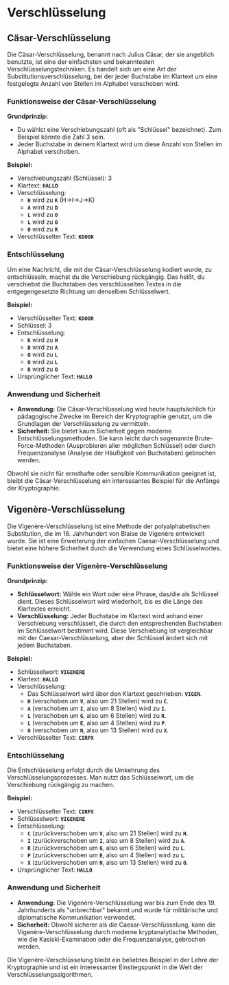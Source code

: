 # Verschlüsselung

## Cäsar-Verschlüsselung

Die Cäsar-Verschlüsselung, benannt nach Julius Cäsar, der sie angeblich benutzte, ist eine der einfachsten und bekanntesten Verschlüsselungstechniken. Es handelt sich um eine Art der Substitutionsverschlüsselung, bei der jeder Buchstabe im Klartext um eine festgelegte Anzahl von Stellen im Alphabet verschoben wird.

### **Funktionsweise der Cäsar-Verschlüsselung**

**Grundprinzip:**

- Du wählst eine Verschiebungszahl (oft als "Schlüssel" bezeichnet). Zum Beispiel könnte die Zahl 3 sein.
- Jeder Buchstabe in deinem Klartext wird um diese Anzahl von Stellen im Alphabet verschoben.

**Beispiel:**

- Verschiebungszahl (Schlüssel): 3
- Klartext: **`HALLO`**
- Verschlüsselung:
    - **`H`** wird zu **`K`** (H->I->J->K)
    - **`A`** wird zu **`D`**
    - **`L`** wird zu **`O`**
    - **`L`** wird zu **`O`**
    - **`O`** wird zu **`R`**
- Verschlüsselter Text: **`KDOOR`**

### **Entschlüsselung**

Um eine Nachricht, die mit der Cäsar-Verschlüsselung kodiert wurde, zu entschlüsseln, machst du die Verschiebung rückgängig. Das heißt, du verschiebst die Buchstaben des verschlüsselten Textes in die entgegengesetzte Richtung um denselben Schlüsselwert.

**Beispiel:**

- Verschlüsselter Text: **`KDOOR`**
- Schlüssel: 3
- Entschlüsselung:
    - **`K`** wird zu **`H`**
    - **`D`** wird zu **`A`**
    - **`O`** wird zu **`L`**
    - **`O`** wird zu **`L`**
    - **`R`** wird zu **`O`**
- Ursprünglicher Text: **`HALLO`**

### **Anwendung und Sicherheit**

- **Anwendung:** Die Cäsar-Verschlüsselung wird heute hauptsächlich für pädagogische Zwecke im Bereich der Kryptographie genutzt, um die Grundlagen der Verschlüsselung zu vermitteln.
- **Sicherheit:** Sie bietet kaum Sicherheit gegen moderne Entschlüsselungsmethoden. Sie kann leicht durch sogenannte Brute-Force-Methoden (Ausprobieren aller möglichen Schlüssel) oder durch Frequenzanalyse (Analyse der Häufigkeit von Buchstaben) gebrochen werden.

Obwohl sie nicht für ernsthafte oder sensible Kommunikation geeignet ist, bleibt die Cäsar-Verschlüsselung ein interessantes Beispiel für die Anfänge der Kryptographie.

## Vigenère-Verschlüsselung

Die Vigenère-Verschlüsselung ist eine Methode der polyalphabetischen Substitution, die im 16. Jahrhundert von Blaise de Vigenère entwickelt wurde. Sie ist eine Erweiterung der einfachen Caesar-Verschlüsselung und bietet eine höhere Sicherheit durch die Verwendung eines Schlüsselwortes.

### **Funktionsweise der Vigenère-Verschlüsselung**

**Grundprinzip:**

- **Schlüsselwort:** Wähle ein Wort oder eine Phrase, das/die als Schlüssel dient. Dieses Schlüsselwort wird wiederholt, bis es die Länge des Klartextes erreicht.
- **Verschlüsselung:** Jeder Buchstabe im Klartext wird anhand einer Verschiebung verschlüsselt, die durch den entsprechenden Buchstaben im Schlüsselwort bestimmt wird. Diese Verschiebung ist vergleichbar mit der Caesar-Verschlüsselung, aber der Schlüssel ändert sich mit jedem Buchstaben.

**Beispiel:**

- Schlüsselwort: **`VIGENERE`**
- Klartext: **`HALLO`**
- Verschlüsselung:
    - Das Schlüsselwort wird über den Klartext geschrieben: **`VIGEN`**.
    - **`H`** (verschoben um **`V`**, also um 21 Stellen) wird zu **`C`**.
    - **`A`** (verschoben um **`I`**, also um 8 Stellen) wird zu **`I`**.
    - **`L`** (verschoben um **`G`**, also um 6 Stellen) wird zu **`R`**.
    - **`L`** (verschoben um **`E`**, also um 4 Stellen) wird zu **`P`**.
    - **`O`** (verschoben um **`N`**, also um 13 Stellen) wird zu **`X`**.
- Verschlüsselter Text: **`CIRPX`**

### **Entschlüsselung**

Die Entschlüsselung erfolgt durch die Umkehrung des Verschlüsselungsprozesses. Man nutzt das Schlüsselwort, um die Verschiebung rückgängig zu machen.

**Beispiel:**

- Verschlüsselter Text: **`CIRPX`**
- Schlüsselwort: **`VIGENERE`**
- Entschlüsselung:
    - **`C`** (zurückverschoben um **`V`**, also um 21 Stellen) wird zu **`H`**.
    - **`I`** (zurückverschoben um **`I`**, also um 8 Stellen) wird zu **`A`**.
    - **`R`** (zurückverschoben um **`G`**, also um 6 Stellen) wird zu **`L`**.
    - **`P`** (zurückverschoben um **`E`**, also um 4 Stellen) wird zu **`L`**.
    - **`X`** (zurückverschoben um **`N`**, also um 13 Stellen) wird zu **`O`**.
- Ursprünglicher Text: **`HALLO`**

### **Anwendung und Sicherheit**

- **Anwendung:** Die Vigenère-Verschlüsselung war bis zum Ende des 19. Jahrhunderts als "unbrechbar" bekannt und wurde für militärische und diplomatische Kommunikation verwendet.
- **Sicherheit:** Obwohl sicherer als die Caesar-Verschlüsselung, kann die Vigenère-Verschlüsselung durch moderne kryptanalytische Methoden, wie die Kasiski-Examination oder die Frequenzanalyse, gebrochen werden.

Die Vigenère-Verschlüsselung bleibt ein beliebtes Beispiel in der Lehre der Kryptographie und ist ein interessanter Einstiegspunkt in die Welt der Verschlüsselungsalgorithmen.